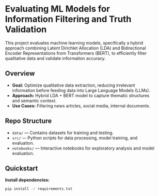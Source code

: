 # Evaluating ML Models for Information Filtering and Truth Validation

This project evaluates machine learning models, specifically a hybrid approach combining Latent Dirichlet Allocation (LDA) and Bidirectional Encoder Representations from Transformers (BERT), to efficiently filter qualitative data and validate information accuracy.

## Overview

- **Goal:** Optimize qualitative data extraction, reducing irrelevant information before feeding data into Large Language Models (LLMs).
- **Approach:** Hybrid LDA + BERT model to capture thematic structures and semantic context.
- **Use Cases:** Filtering news articles, social media, internal documents.

## Repo Structure

- `data/` — Contains datasets for training and testing.
- `src/` — Python scripts for data processing, model training, and evaluation.
- `notebooks/` — Interactive notebooks for exploratory analysis and model evaluation.

## Quickstart

**Install dependencies:**
```bash
pip install -r requirements.txt
